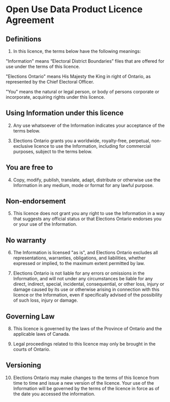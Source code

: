 # Open Use Data Product Licence Agreement

## Definitions

1. In this licence, the terms below have the following meanings:

"Information" means “Electoral District Boundaries” files that are offered for use under the terms of this licence.

"Elections Ontario" means His Majesty the King in right of Ontario, as represented by the Chief Electoral Officer.

"You" means the natural or legal person, or body of persons corporate or incorporate, acquiring rights under this licence.

## Using Information under this licence

2. Any use whatsoever of the Information indicates your acceptance of the terms below.

3. Elections Ontario grants you a worldwide, royalty-free, perpetual, non-exclusive licence to use the Information, including for commercial purposes, subject to the terms below.

## You are free to

4. Copy, modify, publish, translate, adapt, distribute or otherwise use the Information in any medium, mode or format for any lawful purpose.

## Non-endorsement

5. This licence does not grant you any right to use the Information in a way that suggests any official status or that Elections Ontario endorses you or your use of the Information.

## No warranty

6. The Information is licensed "as is", and Elections Ontario excludes all representations, warranties, obligations, and liabilities, whether expressed or implied, to the maximum extent permitted by law.

7. Elections Ontario is not liable for any errors or omissions in the Information, and will not under any circumstances be liable for any direct, indirect, special, incidental, consequential, or other loss, injury or damage caused by its use or otherwise arising in connection with this licence or the Information, even if specifically advised of the possibility of such loss, injury or damage.

## Governing Law

8. This licence is governed by the laws of the Province of Ontario and the applicable laws of Canada.

9. Legal proceedings related to this licence may only be brought in the courts of Ontario.

## Versioning

10. Elections Ontario may make changes to the terms of this licence from time to time and issue a new version of the licence. Your use of the Information will be governed by the terms of the licence in force as of the date you accessed the information.